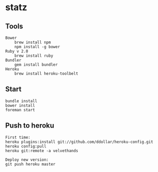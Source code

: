 statz
=====

## Tools
    Bower
        brew install npm
        npm install -g bower
    Ruby v 2.0
        brew install ruby
    Bundler
        gem install bundler
    Heroku
        brew install heroku-toolbelt

## Start 
    bundle install
    bower install
    foreman start

## Push to heroku
    First time:
    heroku plugins:install git://github.com/ddollar/heroku-config.git
    heroku config:pull
    heroku git:remote -a velvethands
    
    Deploy new version:
    git push heroku master
